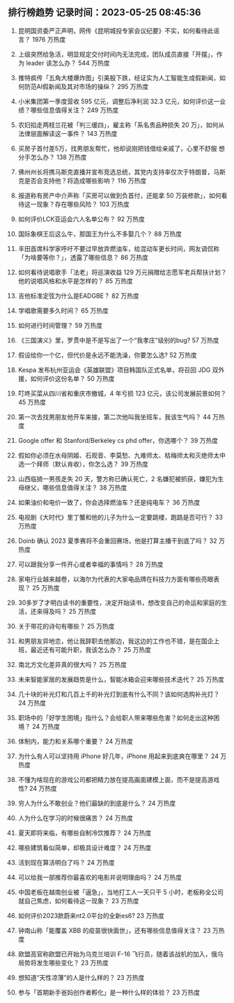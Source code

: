 
## 排行榜趋势 记录时间：2023-05-25 08:45:36
  
  1. 昆明国资委严正声明，网传《昆明城投专家会议纪要》不实，如何看待此谣言？ 1976 万热度
    
  2. 上级突然给急活，明显规定交付时间内无法完成，团队成员直接「开摆」，作为 leader 该怎么办？ 544 万热度
    
  3. 推特疯传「五角大楼爆炸图」引美股下跌，经证实为人工智能生成假新闻，如何防范AI假新闻及其对市场的操纵？ 295 万热度
    
  4. 小米集团第一季度营收 595 亿元，调整后净利润 32.3 亿元，如何评价这一业绩？哪些信息值得关注？ 249 万热度
    
  5. 农妇掐走两枝兰花被「判三缓四」，雇主称「系名贵品种损失 20 万」，如何从法律层面解读这一事件？ 143 万热度
    
  6. 买房子首付差5万，找男朋友帮忙，他却说刚把钱借给亲戚了，心里不舒服 想分手怎么办？ 138 万热度
    
  7. 佛州州长将携马斯克直播并宣布竞选总统，其党内支持率仅次于特朗普，马斯克是否会支持他？将造成哪些影响？ 116 万热度
    
  8. 报道称有房产中介声称「买房可以做到负首付，还能拿 50 万装修款」，如何看待这一现象？存在哪些风险？ 103 万热度
    
  9. 如何评价LCK亚运会六人名单公布？ 92 万热度
    
  10. 国际象棋王后这么牛，那国王为什么不多娶几个？ 88 万热度
    
  11. 丰田首席科学家呼吁不要过早放弃燃油车，给混动车更长时间，网友调侃称「为啥要等你？」，透露了哪些信息？ 86 万热度
    
  12. 如何看待说唱歌手「法老」将巡演收益 129 万元捐赠给志愿军老兵帮扶计划？他的说唱风格和水平是怎样的？ 85 万热度
    
  13. 吉他标准定弦为什么是EADGBE？ 82 万热度
    
  14. 学唱歌需要多久时间？ 65 万热度
    
  15. 如何进行时间管理？ 59 万热度
    
  16. 《三国演义》里，罗贯中是不是写出了一个“我孝庄”级别的bug? 57 万热度
    
  17. 假设给你一个亿，但代价是永远不能洗澡，你要怎么选? 52 万热度
    
  18. Kespa 发布杭州亚运会《英雄联盟》项目韩国队正式名单，将召回 JDG 双外援，如何评价这份名单？ 50 万热度
    
  19. 叮咚买菜从四川省和重庆市撤城，4 年亏损 123 亿元，该公司发展前景如何？ 45 万热度
    
  20. 第一次去找男朋友他开车来接，第二次他叫我坐班车，我该生气吗？ 44 万热度
    
  21. Google offer 和 Stanford/Berkeley cs phd offer，你选哪个？ 39 万热度
    
  22. 假如你必须在水母阴姬、石观音、李莫愁、九难师太、枯梅师太和灭绝师太中选一个拜师（默认肯收），你怎么选？ 39 万热度
    
  23. 山西临猗一男孩走失 20 天，警方称已确认死亡，2 名嫌犯被抓获，嫌犯为生母继父，哪些信息值得关注？ 38 万热度
    
  24. 如果油价和电价一致了，你会选择燃油车？还是纯电车？ 36 万热度
    
  25. 电视剧《大时代》里丁蟹和他的儿子为什么一定要跳楼，跑路是否可行？ 33 万热度
    
  26. Doinb 确认 2023 夏季赛将不会重回赛场，他是打算主播干到底了吗？ 32 万热度
    
  27. 可以跟我分享一件开心或者幸福的事情吗？ 28 万热度
    
  28. 家电行业越来越卷，以海尔为代表的大家电品牌在科技力方面有哪些亮眼表现？ 25 万热度
    
  29. 30多岁了才明白读书的重要性，决定开始读书，想改变自己的命运和家庭的生活，还来得及吗？ 25 万热度
    
  30. 关于带花的诗句有哪些？ 25 万热度
    
  31. 和男朋友异地恋，他让我辞职去他那边，我这边的工作也不错，是在国企上班，最近还有可能升职，我该怎么办？ 25 万热度
    
  32. 南北方文化差异真的很大吗？ 25 万热度
    
  33. 未来智能家居的发展趋势是什么，智能冰箱会迎来哪些技术迭代？ 25 万热度
    
  34. 几十块的补光灯和几百上千的补光灯到底有什么不同？该如何选购补光灯？ 24 万热度
    
  35. 职场中的「好学生困境」指什么？会给职人带来哪些危害？如何走出这种困境？ 24 万热度
    
  36. 体制内，能力和关系哪个重要？ 24 万热度
    
  37. 为什么有人可以坚持用 iPhone 好几年，iPhone 用起来到底爽在哪里？ 24 万热度
    
  38. 不懂为啥现在的游戏公司都把精力放在提高画面建模上面，而不是提高游戏性? 24 万热度
    
  39. 穷人为什么不敢创业？他们最缺的到底是什么？ 24 万热度
    
  40. 人为什么在学习的时候很痛苦？ 24 万热度
    
  41. 夏天即将来临，有哪些自制冷饮推荐？ 24 万热度
    
  42. 哪些建筑看似简单，却极具设计难度？ 24 万热度
    
  43. 活到现在算活明白了吗？ 24 万热度
    
  44. 可以给我一部推荐你最喜欢的电影并说明理由吗？ 24 万热度
    
  45. 中国老板在越南创业被「逼急」，当地打工人一天只干 5 小时，老板称全公司就自己焦虑，如何看待这一现象？ 23 万热度
    
  46. 如何评价2023款蔚来nt2.0平台的全新es6? 23 万热度
    
  47. 钟南山称「能覆盖 XBB 的疫苗很快面世」，还有哪些信息值得关注？ 23 万热度
    
  48. 欧盟高官称欧盟已开始为乌克兰培训 F-16 飞行员，随着该战机的加入，俄乌局势将发生哪些变化？ 23 万热度
    
  49. 想知道“天性凉薄”的人是什么样的？ 23 万热度
    
  50. 参与「首期新手爸妈创作者孵化」是一种什么样的体验？ 23 万热度
    